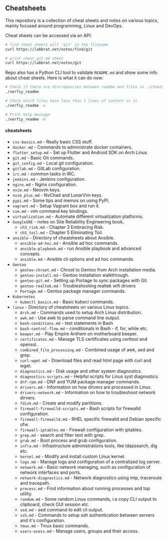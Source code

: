## Cheatsheets
This repository is a collection of cheat sheets and notes on various topics, 
mainly focused around programming, Linux and DevOps.  

Cheat sheets can be accessed via an API:
```bash
# find cheat sheets will 'git' in the filename
curl https://labbrat.net/notes/find/git

# print cheat git.md sheet
curl https://labbrat.net/notes/git
```

Repo also has a Python CLI tool to validate `README.md` and show some info 
about cheat sheets. Here is what it can do now:
```bash
# Check if there are discrepancies between readme and files in ./cheatsheets 
./verfiy_readme 

# Check which files have less than 1 lines of content in it
./verfiy_readme -s

# Print help message
./verfiy_readme -h
```
  

#### cheatsheets
* `css-basics.md` - Really basic CSS stuff.
* `docker.md` - Commands to administrate docker containers.
* `flutter_setup.md` - Set up Flutter and Android SDK on Arch Linux.
* `git.md` - Basic Git commands.
* `git_config.md` - Local git configuration.
* `gitlab.md` - GitLab configuration.
* `irc.md` - common tasks in IRC.
* `jenkins.md` - Jenkins configuration.
* `nginx.md` - Nginx configuration.
* `nvim.md` - Neovim keys.
* `nvim_plus.md` - NvChad and LunarVim keys.
* `pypi.md` - Some tips and memos on using PyPI.
* `vagrant.md` - Setup Vagrant box and run it.
* `vim.md` - vim command key bindings.
* `virtualization.md` - Automate different virtualization platforms.
* `GoogleSRE` - notes on Site Reliability Engineering book,
  * `ch3_risk.md` - Chapter 3 Embracing Risk.
  * `ch5_toil.md` - Chapter 5 Eliminating Toil.
* `ansible` - Directory of cheatsheets about Ansible.
  * `ansible-ad-hoc.md` - Ansible ad hoc commands.
  * `ansible-playbook.md` - run Ansible playbook and advanced concepts.
  * `ansible.md` - Ansible cli options and ad hoc commands.
* `Gentoo`
  * `gentoo-chroot.md` - Chroot to Gentoo from Arch installation media.
  * `gentoo-install.md` - Gentoo installation walkthrough.
  * `gentoo-git.md` - Setting up Portage to sync packages with Git.
  * `gentoo-realtek.md` - Troubleshooting realtek wifi drivers
  * `Portage.md` - Gentoo package manager commands.
* `Kubernetes`
  * `kubectl_basics.md` - Basic kubecl commands.
* `linux` - Directory of cheatsheets on various Linux topics.
  * `Arch.md` - Commands used to setup Arch Linux distribution.
  * `awk.md` - Use awk to parse command line output.
  * `bash-conditions.md` - test statements in Bash 
  * `bash-control-flow.md` - conditionals in Bash - if, for, while etc.
  * `beeper.md` - Play Empire Anthem on motherboard beeper.
  * `certificates.md` - Manage TLS certificates using certtool and openssl.
  * `combined_file_processing.md` - Combined usage of awk, sed and grep.
  * `curl-wget.md` - Download files and read html page with curl and wget.
  * `diagnostics.md` - Disk usage and other system diagnostics.
  * `diagnostics-scripts.md` - Helpful scripts for Linus syst diagnostics.
  * `dnf-rpm.md` - DNF and YUM package manager commands.
  * `drivers.md` - Information on how drivers are processed in Linux.
  * `drivers-network.md` - Information on how to troubleshoot network dirvers.
  * `fdisk.md` - Create and modify partitions.
  * `firewall-firewalld-scripts.md` - Bash scripts for firewalld configuration.
  * `firewall-firewalld.md` - RHEL specific firewalld and Debian specific ufw.
  * `firewall-iptables.md` - Firewall configuration with iptables.
  * `grep.md` - search and filter text with grep.
  * `grub.md` - Boot process and grub configuration.
  * `infra.md` - Infrastructure administrations tools, like ldapsearch, dig etc.
  * `kernel.md` - Modify and install custom Linux kernel.
  * `logs.md` - Manage logs and configuration of a centralized log server.
  * `network.md` - Basic network managing, such as configuration of network interfaces and ports.
  * `network-diagnostics.md` - Network diagnostics using mtp, traceroute and tracepath.
  * `process.md` - Find information about running processes and top utility.
  * `random.md` - Some random Linux commands, i.e copy CLI output to clipboard, check GUI session etc.
  * `sed.md` - sed command to edit cli output.
  * `ssh.md` - Commands to setup ssh authentication between servers and it's configuration.
  * `tmux.md` - Tmux basic commands.
  * `users-acess.md` - Manage users, groups and their access.
